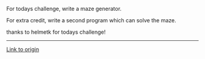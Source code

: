 For todays challenge, write a maze generator. 

For extra credit, write a second program which can solve the maze.

thanks to helmetk for todays challenge!

---

[Link to origin](https://www.reddit.com/r/dailyprogrammer/qr0ox)